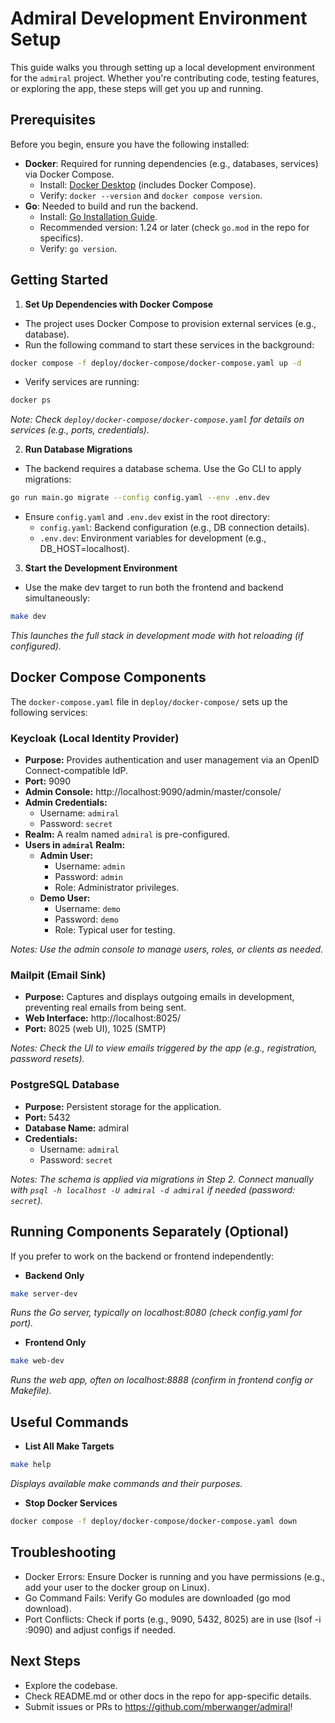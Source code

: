 # Admiral Development Environment Setup

This guide walks you through setting up a local development environment for the `admiral` project. Whether you're contributing code, testing features, or exploring the app, these steps will get you up and running.

## Prerequisites

Before you begin, ensure you have the following installed:

- **Docker**: Required for running dependencies (e.g., databases, services) via Docker Compose.
  - Install: [Docker Desktop](https://www.docker.com/products/docker-desktop/) (includes Docker Compose).
  - Verify: `docker --version` and `docker compose version`.
- **Go**: Needed to build and run the backend.
  - Install: [Go Installation Guide](https://go.dev/doc/install).
  - Recommended version: 1.24 or later (check `go.mod` in the repo for specifics).
  - Verify: `go version`.

## Getting Started

1. **Set Up Dependencies with Docker Compose**

- The project uses Docker Compose to provision external services (e.g., database).
- Run the following command to start these services in the background:

```bash
docker compose -f deploy/docker-compose/docker-compose.yaml up -d
```

- Verify services are running:

```bash
docker ps
```

_Note: Check `deploy/docker-compose/docker-compose.yaml` for details on services (e.g., ports, credentials)._

2. **Run Database Migrations**

- The backend requires a database schema. Use the Go CLI to apply migrations:

```bash
go run main.go migrate --config config.yaml --env .env.dev
```

- Ensure `config.yaml` and `.env.dev` exist in the root directory:
  - `config.yaml`: Backend configuration (e.g., DB connection details).
  - `.env.dev`: Environment variables for development (e.g., DB_HOST=localhost).

3. **Start the Development Environment**

- Use the make dev target to run both the frontend and backend simultaneously:

```bash
make dev
```

_This launches the full stack in development mode with hot reloading (if configured)._

## Docker Compose Components

The `docker-compose.yaml` file in `deploy/docker-compose/` sets up the following services:

### Keycloak (Local Identity Provider)

- **Purpose:** Provides authentication and user management via an OpenID Connect-compatible IdP.
- **Port:** 9090
- **Admin Console:** http://localhost:9090/admin/master/console/
- **Admin Credentials:**
  - Username: `admiral`
  - Password: `secret`
- **Realm:** A realm named `admiral` is pre-configured.
- **Users in `admiral` Realm:**
  - **Admin User:**
    - Username: `admin`
    - Password: `admin`
    - Role: Administrator privileges.
  - **Demo User:**
    - Username: `demo`
    - Password: `demo`
    - Role: Typical user for testing.

_Notes: Use the admin console to manage users, roles, or clients as needed._

### Mailpit (Email Sink)

- **Purpose:** Captures and displays outgoing emails in development, preventing real emails from being sent.
- **Web Interface:** http://localhost:8025/
- **Port:** 8025 (web UI), 1025 (SMTP)

_Notes: Check the UI to view emails triggered by the app (e.g., registration, password resets)._

### PostgreSQL Database

- **Purpose:** Persistent storage for the application.
- **Port:** 5432
- **Database Name:** admiral
- **Credentials:**
  - Username: `admiral`
  - Password: `secret`

_Notes: The schema is applied via migrations in Step 2. Connect manually with `psql -h localhost -U admiral -d admiral` if needed (password: `secret`)._

## Running Components Separately (Optional)

If you prefer to work on the backend or frontend independently:

- **Backend Only**

```bash
make server-dev
```

_Runs the Go server, typically on localhost:8080 (check config.yaml for port)._

- **Frontend Only**

```bash
make web-dev
```

_Runs the web app, often on localhost:8888 (confirm in frontend config or Makefile)._

## Useful Commands

- **List All Make Targets**

```bash
make help
```

_Displays available make commands and their purposes._

- **Stop Docker Services**

```bash
docker compose -f deploy/docker-compose/docker-compose.yaml down
```

## Troubleshooting

- Docker Errors: Ensure Docker is running and you have permissions (e.g., add your user to the docker group on Linux).
- Go Command Fails: Verify Go modules are downloaded (go mod download).
- Port Conflicts: Check if ports (e.g., 9090, 5432, 8025) are in use (lsof -i :9090) and adjust configs if needed.

## Next Steps

- Explore the codebase.
- Check README.md or other docs in the repo for app-specific details.
- Submit issues or PRs to https://github.com/mberwanger/admiral!
